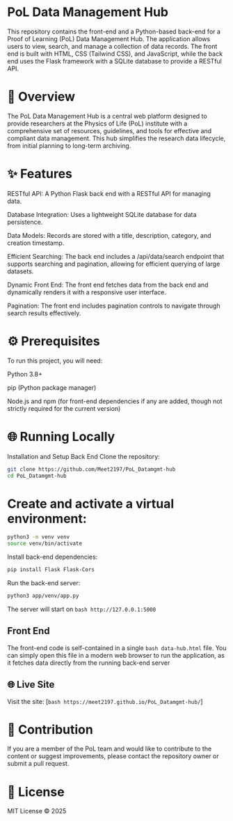 # PoL Data Management Hub

This repository contains the front-end and a Python-based back-end for a Proof of Learning (PoL) Data Management Hub. The application allows users to view, search, and manage a collection of data records. The front end is built with HTML, CSS (Tailwind CSS), and JavaScript, while the back end uses the Flask framework with a SQLite database to provide a RESTful API.

# 🌟 Overview
The PoL Data Management Hub is a central web platform designed to provide researchers at the Physics of Life (PoL) institute with a comprehensive set of resources, guidelines, and tools for effective and compliant data management. This hub simplifies the research data lifecycle, from initial planning to long-term archiving.

# ✨ Features
RESTful API: A Python Flask back end with a RESTful API for managing data.

Database Integration: Uses a lightweight SQLite database for data persistence.

Data Models: Records are stored with a title, description, category, and creation timestamp.

Efficient Searching: The back end includes a /api/data/search endpoint that supports searching and pagination, allowing for efficient querying of large datasets.

Dynamic Front End: The front end fetches data from the back end and dynamically renders it with a responsive user interface.

Pagination: The front end includes pagination controls to navigate through search results effectively.

# ⚙️ Prerequisites
To run this project, you will need:

Python 3.8+

pip (Python package manager)

Node.js and npm (for front-end dependencies if any are added, though not strictly required for the current version)

# 🌐 Running Locally

Installation and Setup
Back End
Clone the repository:

```bash
git clone https://github.com/Meet2197/PoL_Datamgmt-hub
cd PoL_Datamgmt-hub
```

# Create and activate a virtual environment:

```bash
python3 -m venv venv
source venv/bin/activate
```

Install back-end dependencies:
```bash
pip install Flask Flask-Cors
```

Run the back-end server:
```bash
python3 app/venv/app.py
```

The server will start on ```bash http://127.0.0.1:5000```

## Front End

The front-end code is self-contained in a single ```bash data-hub.html``` file. You can simply open this file in a modern web browser to run the application, as it fetches data directly from the running back-end server

## 🌐 Live Site

Visit the site: [```bash https://meet2197.github.io/PoL_Datamgmt-hub/```]


# 🤝 Contribution
If you are a member of the PoL team and would like to contribute to the content or suggest improvements, please contact the repository owner or submit a pull request.

# 📄 License
MIT License © 2025 